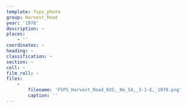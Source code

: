 ```yaml
---
template: fsps_photo
group: Harvest_Road
year: '1978'
description: ~
places:
    - ''
coordinates: ~
heading: ~
classification: ~
section: ~
cell: ~
film_roll: ~
files:
    -
        filename: 'FSPS_Harvest_Road_035,_No_54,_3-1-E,_1978.png'
        caption: ''
---
```

